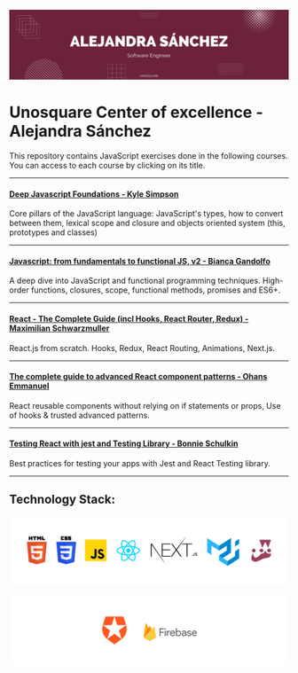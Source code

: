 ![banner](assets/Banner-AlejandraSanchez.png)

# Unosquare Center of excellence - Alejandra Sánchez

This repository contains JavaScript exercises done in the following courses. You can access to each course by clicking on its title.

------------


#### [Deep Javascript Foundations - Kyle Simpson](/Deep-javascript-V3)
Core pillars of the JavaScript language: JavaScript's types, how to convert between them, lexical scope and closure and objects oriented system (this, prototypes and classes)


------------


#### [Javascript: from fundamentals to functional JS, v2 - Bianca Gandolfo](/JS-Fundamentals-to-Functional)
A deep dive into JavaScript and functional programming techniques. High-order functions, closures, scope, functional methods, promises and ES6+.


------------


#### [React - The Complete Guide (incl Hooks, React Router, Redux) - Maximilian Schwarzmuller](/The-React-Complete-Guide)
React.js from scratch. Hooks, Redux, React Routing, Animations, Next.js.


------------


#### [ The complete guide to advanced React component patterns - Ohans Emmanuel](/Advanced-Patterns)
React reusable components without relying on if statements or props, Use of hooks & trusted advanced patterns.


------------


#### [Testing React with jest and Testing Library - Bonnie Schulkin](/Testing-with-jest-and-Enzyme)
Best practices for testing your apps with Jest and React Testing library.


------------

## Technology Stack:
![Technology stack](assets/FrontendTools.png)

![banner](assets/Backend.png)
